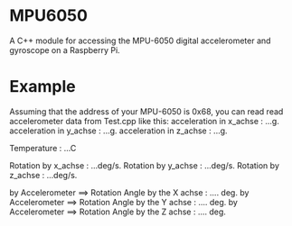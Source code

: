# MPU6050
A C++ module for accessing the MPU-6050 digital accelerometer and gyroscope on a Raspberry Pi.

# Example
Assuming that the address of your MPU-6050 is 0x68, you can read read accelerometer data from Test.cpp like this:
acceleration in x_achse : ...g.
acceleration in y_achse : ...g.
acceleration in z_achse : ...g.

Temperature : ...C

Rotation by x_achse : ...deg/s.
Rotation by y_achse : ...deg/s. 
Rotation by z_achse : ...deg/s.

by Accelerometer  ==> Rotation Angle by the X achse : .... deg.
by Accelerometer  ==> Rotation Angle by the Y achse : .... deg.
by Accelerometer  ==> Rotation Angle by the Z achse : .... deg.




